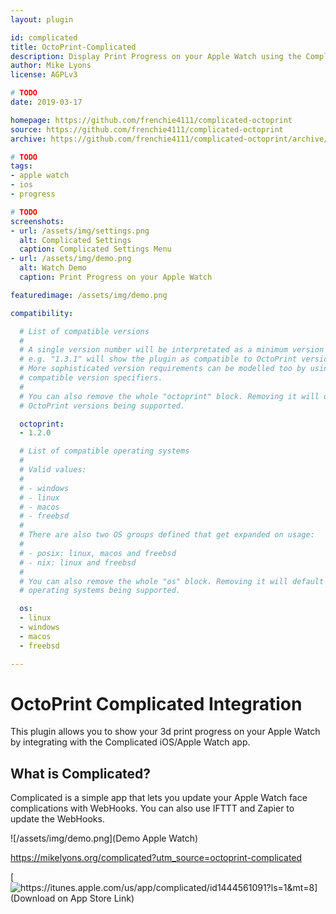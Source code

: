 ```yaml
---
layout: plugin

id: complicated
title: OctoPrint-Complicated
description: Display Print Progress on your Apple Watch using the Complicated iOS App
author: Mike Lyons
license: AGPLv3

# TODO
date: 2019-03-17

homepage: https://github.com/frenchie4111/complicated-octoprint
source: https://github.com/frenchie4111/complicated-octoprint
archive: https://github.com/frenchie4111/complicated-octoprint/archive/master.zip

# TODO
tags:
- apple watch
- ios
- progress

# TODO
screenshots:
- url: /assets/img/settings.png
  alt: Complicated Settings
  caption: Complicated Settings Menu
- url: /assets/img/demo.png
  alt: Watch Demo
  caption: Print Progress on your Apple Watch

featuredimage: /assets/img/demo.png

compatibility:

  # List of compatible versions
  #
  # A single version number will be interpretated as a minimum version requirement,
  # e.g. "1.3.1" will show the plugin as compatible to OctoPrint versions 1.3.1 and up.
  # More sophisticated version requirements can be modelled too by using PEP440
  # compatible version specifiers.
  #
  # You can also remove the whole "octoprint" block. Removing it will default to all
  # OctoPrint versions being supported.

  octoprint:
  - 1.2.0

  # List of compatible operating systems
  #
  # Valid values:
  #
  # - windows
  # - linux
  # - macos
  # - freebsd
  #
  # There are also two OS groups defined that get expanded on usage:
  #
  # - posix: linux, macos and freebsd
  # - nix: linux and freebsd
  #
  # You can also remove the whole "os" block. Removing it will default to all
  # operating systems being supported.

  os:
  - linux
  - windows
  - macos
  - freebsd

---
```


# OctoPrint Complicated Integration

This plugin allows you to show your 3d print progress on your Apple Watch by integrating with
the Complicated iOS/Apple Watch app.

## What is Complicated?

Complicated is a simple app that lets you update your Apple Watch face complications with WebHooks. You can also use IFTTT and Zapier to update the WebHooks.

![/assets/img/demo.png](Demo Apple Watch)

https://mikelyons.org/complicated?utm_source=octoprint-complicated

[![https://itunes.apple.com/us/app/complicated/id1444561091?ls=1&mt=8](Download on App Store Link)](https://itunes.apple.com/us/app/complicated/id1444561091?ls=1&mt=8)
